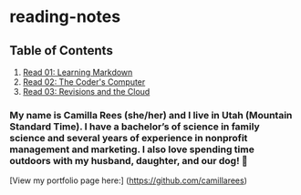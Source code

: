 # reading-notes

## Table of Contents

1. [Read 01: Learning Markdown](read-01-learning-markdown.md)
2. [Read 02: The Coder's Computer](read-02-the-coders-computer.md)
3. [Read 03: Revisions and the Cloud](read-03-revisions-and-the-cloud.md)

### My name is Camilla Rees (she/her) and I live in Utah (Mountain Standard Time). I have a bachelor’s of science in family science and several years of experience in nonprofit management and marketing. I also love spending time outdoors with my husband, daughter, and our dog! 🐶

[View my portfolio page here:] (https://github.com/camillarees)
